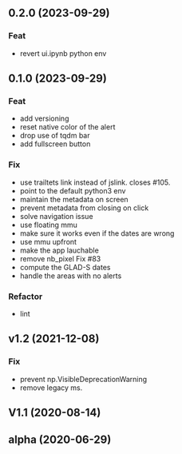 ## 0.2.0 (2023-09-29)

### Feat

- revert ui.ipynb python env

## 0.1.0 (2023-09-29)

### Feat

- add versioning
- reset native color of the alert
- drop use of tqdm bar
- add fullscreen button

### Fix

- use trailtets link instead of jslink. closes #105.
- point to the default python3 env
- maintain the metadata on screen
- prevent metadata from closing on click
- solve navigation issue
- use floating mmu
- make sure it works even if the dates are wrong
- use mmu upfront
- make the app lauchable
- remove nb_pixel Fix #83
- compute the GLAD-S dates
- handle the areas with no alerts

### Refactor

- lint

## v1.2 (2021-12-08)

### Fix

- prevent np.VisibleDeprecationWarning
- remove legacy ms.

## V1.1 (2020-08-14)

## alpha (2020-06-29)
